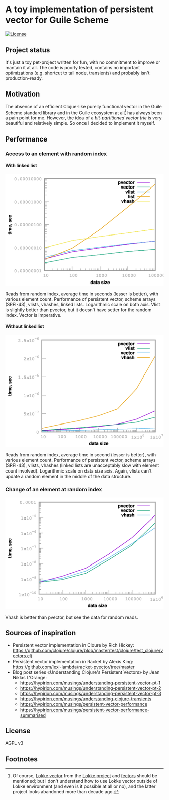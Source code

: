 # A toy implementation of persistent vector for Guile Scheme

[![License](https://img.shields.io/github/license/yashrk/raylib-scm.svg?style=social)](LICENSE)

## Project status

It's just a toy pet-project written for fun, with no commitment to improve or mantain it at all. The code is poorly tested, contains no important optimizations (e.g. shortcut to tail node, transients) and probably isn't production-ready.

## Motivation

The absence of an efficient Clojue-like purelly functional vector in the Guile Scheme standard library and in the Guile ecosystem at all[^1] has always been a pain point for me. However, the idea of a _bit-partitioned vector trie_ is very beautiful and relatively simple. So once I decided to implement it myself.

## Performance

### Access to an element with random index

#### With linked list

[![Random reads, pvector vs. vector, vlist, vhash and linked list](https://github.com/yashrk/pvector/blob/main/benchmarks/random-reads-short.png)](https://github.com/yashrk/pvector/blob/main/benchmarks/random-reads-short.png)

Reads from random index, average time in seconds (lesser is better), with various element count. Performance of persistent vector, scheme arrays (SRFI-43), vlists, vhashes, linked lists. Logarithmic scale on both axis. Vlist is slightly better than pvector, but it doesn't have setter for the random index. Vector is imperative.

#### Without linked list

[![Random reads, pvector vs. vlist and vector](https://github.com/yashrk/pvector/blob/main/benchmarks/random-reads.png)](https://github.com/yashrk/pvector/blob/main/benchmarks/random-reads.png)

Reads from random index, average time in second (lesser is better), with various element count. Performance of persistent vector, scheme arrays (SRFI-43), vlists, vhashes (linked lists are unacceptably slow with element count involved). Logarithmic scale on data size axis. Again, vlists can't update a random element in the middle of the data structure.

### Change of an element at random index

[![Random writes, pvector vs. vhash and vector](https://github.com/yashrk/pvector/blob/main/benchmarks/random-writes.png)](https://github.com/yashrk/pvector/blob/main/benchmarks/random-writes.png)

Vhash is better than pvector, but see the data for random reads.

## Sources of inspiration

 - Persistent vector implementation in Cloure by Rich Hickey: https://github.com/clojure/clojure/blob/master/test/clojure/test_clojure/vectors.clj
 - Persistent vector implementation in Racket by Alexis King: https://github.com/lexi-lambda/racket-pvector/tree/master
 - Blog post series «Understanding Clojure's Persistent Vectors» by Jean Niklas L'Orange:
   - https://hypirion.com/musings/understanding-persistent-vector-pt-1
   - https://hypirion.com/musings/understanding-persistent-vector-pt-2
   - https://hypirion.com/musings/understanding-persistent-vector-pt-3
   - https://hypirion.com/musings/understanding-clojure-transients
   - https://hypirion.com/musings/persistent-vector-performance
   - https://hypirion.com/musings/persistent-vector-performance-summarised

## License

AGPL v3

## Footnotes

[^1]: Of course, [Lokke vector](https://github.com/lokke-org/lokke/blob/main/lib/lokke-vector.c) from the [Lokke project](https://github.com/lokke-org/lokke/tree/main) and [fectors](https://github.com/ijp/fectors) should be mentioned; but I don't understand how to use Lokke vector outside of Lokke environment (and even is it possible at all or no), and the latter project looks abandoned more than decade ago.
